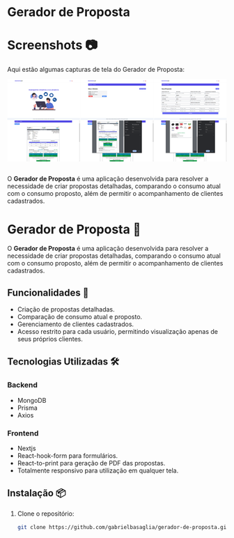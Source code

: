 # Gerador de Proposta

# Screenshots 📷

Aqui estão algumas capturas de tela do Gerador de Proposta:

<div style="display: grid; grid-template-columns: repeat(3, 1fr); gap: 1px;">
  <img src="./src/assets/readme/1.png" alt="Screenshot 1" width="200"/>
  <img src="./src/assets/readme/2.png" alt="Screenshot 2" width="200"/>
  <img src="./src/assets/readme/3.png" alt="Screenshot 3" width="200"/>
  <img src="./src/assets/readme/4.png" alt="Screenshot 4" width="200"/>
  <img src="./src/assets/readme/5.png" alt="Screenshot 5" width="200"/>
  <img src="./src/assets/readme/6.png" alt="Screenshot 6" width="200"/>
</div> <br>

O **Gerador de Proposta** é uma aplicação desenvolvida para resolver a necessidade de criar propostas detalhadas, comparando o consumo atual com o consumo proposto, além de permitir o acompanhamento de clientes cadastrados.

# Gerador de Proposta 📄

O **Gerador de Proposta** é uma aplicação desenvolvida para resolver a necessidade de criar propostas detalhadas, comparando o consumo atual com o consumo proposto, além de permitir o acompanhamento de clientes cadastrados.

## Funcionalidades 🚀

- Criação de propostas detalhadas.
- Comparação de consumo atual e proposto.
- Gerenciamento de clientes cadastrados.
- Acesso restrito para cada usuário, permitindo visualização apenas de seus próprios clientes.

## Tecnologias Utilizadas 🛠️

### Backend

- MongoDB
- Prisma
- Axios

### Frontend

- Nextjs
- React-hook-form para formulários.
- React-to-print para geração de PDF das propostas.
- Totalmente responsivo para utilização em qualquer tela.

## Instalação 📦

1. Clone o repositório:

   ```bash
   git clone https://github.com/gabrielbasaglia/gerador-de-proposta.git
   ```
